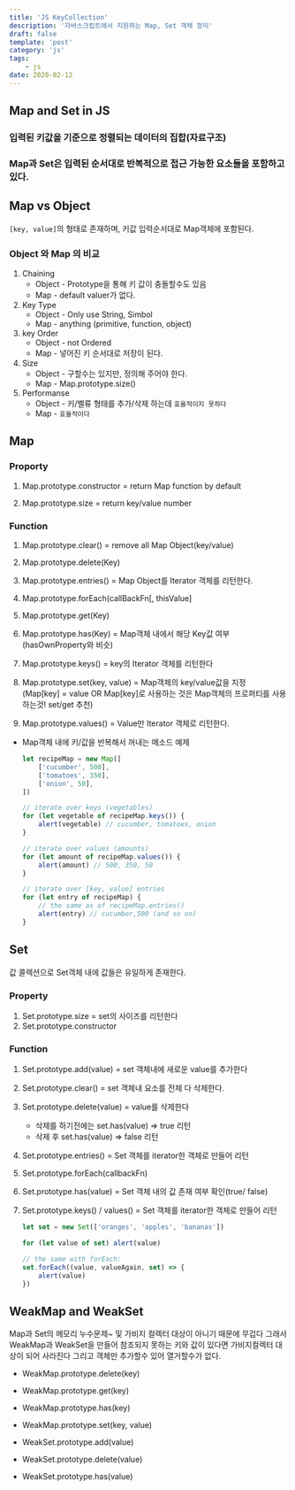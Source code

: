 ```yaml
---
title: 'JS KeyCollection'
description: '자바스크립트에서 지원하는 Map, Set 객체 정리'
draft: false
template: 'post'
category: 'js'
tags:
    - js
date: 2020-02-12
---
```


## Map and Set in JS

### 입력된 키값을 기준으로 정렬되는 데이터의 집합(자료구조)

### Map과 Set은 입력된 순서대로 반복적으로 접근 가능한 요소들을 포함하고 있다.

## Map vs Object

`[key, value]`의 형태로 존재하며, 키값 입력순서대로 Map객체에 포함된다.

### Object 와 Map 의 비교

1. Chaining
    - Object - Prototype을 통해 키 값이 충돌할수도 있음
    - Map - default valuer가 없다.
2. Key Type
    - Object - Only use String, Simbol
    - Map - anything (primitive, function, object)
3. key Order
    - Object - not Ordered
    - Map - 넣어진 키 순서대로 저장이 된다.
4. Size
    - Object - 구할수는 있지만, 정의해 주어야 한다.
    - Map - Map.prototype.size()
5. Performanse
    - Object - 키/벨류 형태를 추가/삭제 하는데 `효율적이지 못하다`
    - Map - `효율적이다`

## Map

### Proporty

1. Map.prototype.constructor = return Map function by default

2. Map.prototype.size = return key/value number

### Function

1. Map.prototype.clear() = remove all Map Object(key/value)

2. Map.prototype.delete(Key)

3. Map.prototype.entries() = Map Object를 Iterator 객체를 리턴한다.

4. Map.prototype.forEach(callBackFn[, thisValue]

5. Map.prototype.get(Key)

6. Map.prototype.has(Key) = Map객체 내에서 해당 Key값 여부(hasOwnProperty와 비슷)

7. Map.prototype.keys() = key의 Iterator 객체를 리턴한다

8. Map.prototype.set(key, value) = Map객체의 key/value값을 지정  
   (Map[key] = value OR Map[key]로 사용하는 것은 Map객체의 프로퍼티를 사용하는것! set/get 추천)

9. Map.prototype.values() = Value만 Iterator 객체로 리턴한다.

-   Map객체 내에 키/값을 반복해서 꺼내는 메소드 예제

    ```js
    let recipeMap = new Map([
        ['cucumber', 500],
        ['tomatoes', 350],
        ['onion', 50],
    ])

    // iterate over keys (vegetables)
    for (let vegetable of recipeMap.keys()) {
        alert(vegetable) // cucumber, tomatoes, onion
    }

    // iterate over values (amounts)
    for (let amount of recipeMap.values()) {
        alert(amount) // 500, 350, 50
    }

    // iterate over [key, value] entries
    for (let entry of recipeMap) {
        // the same as of recipeMap.entries()
        alert(entry) // cucumber,500 (and so on)
    }
    ```

## Set

값 콜렉션으로 Set객체 내에 값들은 유일하게 존재한다.

### Property

1. Set.prototype.size = set의 사이즈를 리턴한다
2. Set.prototype.constructor

### Function

1. Set.prototype.add(value) = set 객체내에 새로운 value를 추가한다

2. Set.prototype.clear() = set 객체내 요소를 전체 다 삭제한다.

3. Set.prototype.delete(value) = value를 삭제한다
    - 삭제를 하기전에는 set.has(value) => true 리턴
    - 삭제 후 set.has(value) => false 리턴
4. Set.prototype.entries() = Set 객체를 iterator한 객체로 만들어 리턴

5. Set.prototype.forEach(callbackFn)

6. Set.prototype.has(value) = Set 객체 내의 값 존재 여부 확인(true/ false)

7. Set.prototype.keys() / values() = Set 객체를 iterator한 객체로 만들어 리턴

    ```js
    let set = new Set(['oranges', 'apples', 'bananas'])

    for (let value of set) alert(value)

    // the same with forEach:
    set.forEach((value, valueAgain, set) => {
        alert(value)
    })
    ```

## WeakMap and WeakSet

Map과 Set의 메모리 누수문제~ 및 가비지 컬렉터 대상이 아니기 때문에 무겁다
그래서 WeakMap과 WeakSet을 만들어 참조되지 못하는 키와 값이 있다면 가비지컬렉터 대상이 되어 사라진다
그리고 객체만 추가할수 있어 열거할수가 없다.

-   WeakMap.prototype.delete(key)
-   WeakMap.prototype.get(key)
-   WeakMap.prototype.has(key)
-   WeakMap.prototype.set(key, value)

-   WeakSet.prototype.add(value)
-   WeakSet.prototype.delete(value)
-   WeakSet.prototype.has(value)
